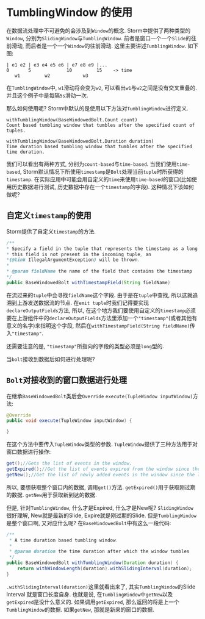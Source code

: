 # TumblingWindow 的使用

在数据流处理中不可避免的会涉及到`Window`的概念.
Storm中提供了两种类型的`Window`, 分别为`SlidingWindow`与`TumblingWindow`.
前者是窗口一个一个`Slide`的往前滑动, 而后者是一个一个`Window`的往前滑动.
这里主要讲述`TumblingWindow`. 如下图:
```
| e1 e2 | e3 e4 e5 e6 | e7 e8 e9 |...
0       5             10         15    -> time
   w1         w2            w3
```
在`TumblingWindow`中, `w1`滑动将会变为`w2`, 可以看出`w1`与`w2`之间是没有交叉重叠的. 并且这个例子中是每隔`5s`滑动一次.

那么如何使用呢? Storm中默认的是使用以下方法对`TumblingWindow`进行定义.
```
withTumblingWindow(BaseWindowedBolt.Count count)
Count based tumbling window that tumbles after the specified count of tuples.

withTumblingWindow(BaseWindowedBolt.Duration duration)
Time duration based tumbling window that tumbles after the specified time duration.
```
我们可以看出有两种方式, 分别为`count-based`与`time-based`.
当我们使用`time-based`, Storm默认情况下所使用`timestamp`是`Bolt`处理当前`tuple`时所获得的`timestamp`.
在实际应用中可能会用自定义的`time`来使用`time-based`的窗口(比如使用历史数据进行测试, 历史数据中存在一个`timestamp`的字段). 这种情况下该如何做呢?

## 自定义`timestamp`的使用
Storm提供了自定义`timestamp`的方法.

```java
/**
* Specify a field in the tuple that represents the timestamp as a long value. If
* this field is not present in the incoming tuple, an
*{@link IllegalArgumentException} will be thrown.
*
* @param fieldName the name of the field that contains the timestamp
*/
public BaseWindowedBolt withTimestampField(String fieldName)
```
在流过来的`tuple`中会寻找`fieldName`这个字段. 由于是在`tuple`中查找, 所以这就追溯到上游发送数据流的节点.
在`emit tuple`时我们记得要实现`declareOutputFields`方法, 所以, 在这个地方我们要使用自定义的`timestamp`必须要在上游组件中的`declareOutputFields`方法里添加一个`"timestamp"`(或者其他有意义的名字)来指明这个字段, 然后在`withTimestampField(String fieldName)`传入`"timestamp"`.

还需要注意的是, `"timestamp"`所指向的字段的类型必须是`long`型的.

当`bolt`接收到数据后如何进行处理呢?

## `Bolt`对接收到的窗口数据进行处理
在继承`BaseWindowedBolt`类后会`Override` `execute(TupleWindow inputWindow)`方法:
```java
@Override
public void execute(TupleWindow inputWindow) {

}
```
在这个方法中要传入`TupleWindow`类型的参数. `TupleWindow`提供了三种方法用于对窗口数据进行操作:
```java
get();//Gets the list of events in the window.
getExpired();//Get the list of events expired from the window since the last time the window was generated.
getNew();//Get the list of newly added events in the window since the last time the window was generated.
```
所以, 要想获取整个窗口内的数据, 调用`get()`方法. `getExpired()`用于获取刚过期的数据. `getNew`用于获取新到达的数据.

但是, 针对`TumblingWindow`, 什么才是Expired, 什么才是New呢? `SlidingWindow`很好理解, New就是最新的Slide, Expire就是刚过期的Slide. 但是`TumblingWindow`是整个窗口啊, 又对应什么呢?
在`BaseWindowedBolt`中有这么一段代码:
```java
/**
 * A time duration based tumbling window.
 *
 * @param duration the time duration after which the window tumbles
 */
public BaseWindowedBolt withTumblingWindow(Duration duration) {
    return withWindowLength(duration).withSlidingInterval(duration);
}
```
`.withSlidingInterval(duration)`这里就看出来了, 其实`TumblingWindow`的Slide Interval 就是窗口长度自身. 也就是说, 在`TumblingWindow`中`getNew`以及`getExpired`是没什么意义的. 如果调用`getExpired`, 那么返回的将是上一个`TumblingWindow`的数据. 如果`getNew`, 那就是新来的窗口的数据.
